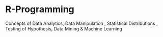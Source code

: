 # R-Programming
Concepts of Data Analytics, Data Manipulation , Statistical Distributions , Testing of Hypothesis, Data Mining  &amp;  Machine Learning 
